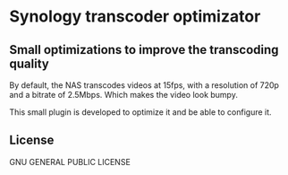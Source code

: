 # Synology transcoder optimizator

## Small optimizations to improve the transcoding quality 

By default, the NAS transcodes videos at 15fps, with a resolution of 720p and a bitrate of 2.5Mbps. Which makes the video look bumpy.

This small plugin is developed to optimize it and be able to configure it.

## License

GNU GENERAL PUBLIC LICENSE